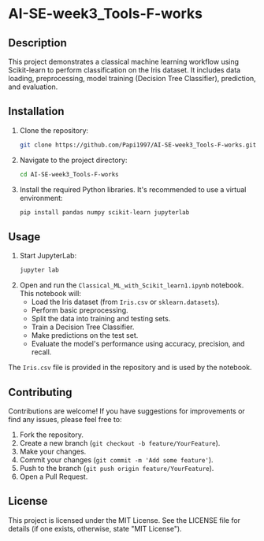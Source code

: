 # AI-SE-week3_Tools-F-works

## Description
This project demonstrates a classical machine learning workflow using Scikit-learn to perform classification on the Iris dataset. It includes data loading, preprocessing, model training (Decision Tree Classifier), prediction, and evaluation.

## Installation
1. Clone the repository:
   ```bash
   git clone https://github.com/Papi1997/AI-SE-week3_Tools-F-works.git
   ```
2. Navigate to the project directory:
   ```bash
   cd AI-SE-week3_Tools-F-works
   ```
3. Install the required Python libraries. It's recommended to use a virtual environment:
   ```bash
   pip install pandas numpy scikit-learn jupyterlab
   ```

## Usage
1. Start JupyterLab:
   ```bash
   jupyter lab
   ```
2. Open and run the `Classical_ML_with_Scikit_learn1.ipynb` notebook.
   This notebook will:
    - Load the Iris dataset (from `Iris.csv` or `sklearn.datasets`).
    - Perform basic preprocessing.
    - Split the data into training and testing sets.
    - Train a Decision Tree Classifier.
    - Make predictions on the test set.
    - Evaluate the model's performance using accuracy, precision, and recall.

The `Iris.csv` file is provided in the repository and is used by the notebook.

## Contributing
Contributions are welcome! If you have suggestions for improvements or find any issues, please feel free to:
1. Fork the repository.
2. Create a new branch (`git checkout -b feature/YourFeature`).
3. Make your changes.
4. Commit your changes (`git commit -m 'Add some feature'`).
5. Push to the branch (`git push origin feature/YourFeature`).
6. Open a Pull Request.

## License
This project is licensed under the MIT License. See the LICENSE file for details (if one exists, otherwise, state "MIT License").